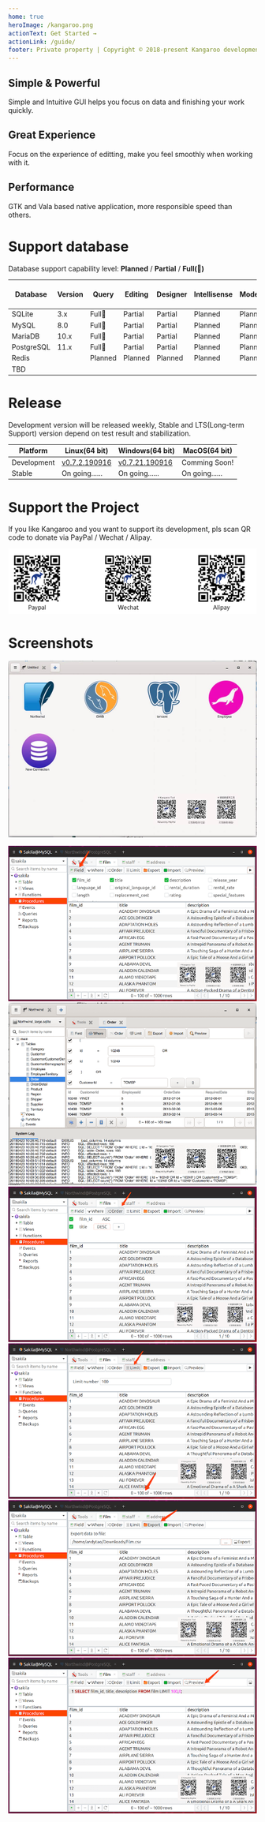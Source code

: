 ```yaml
---
home: true
heroImage: /kangaroo.png
actionText: Get Started →
actionLink: /guide/
footer: Private property | Copyright © 2018-present Kangaroo development team
---
```


<div style="text-align: center">
  <Bit/>
</div>

<div class="features">
  <div class="feature">
    <h2>Simple & Powerful</h2>
    <p>Simple and Intuitive GUI helps you focus on data and finishing your work quickly.</p>
  </div>
  <div class="feature">
    <h2>Great Experience</h2>
    <p>Focus on the experience of editting, make you feel smoothly when working with it.</p>
  </div>
  <div class="feature">
    <h2>Performance</h2>
    <p>GTK and Vala based native application, more responsible speed than others.</p>
  </div>
</div>

# Support database
Database support capability level: __Planned__ / __Partial__ / __Full(:100:)__

| Database       | Version   | Query     | Editing   | Designer    | Intellisense | Modeling | Export/Import | Data & Structure Sync | 
|----------------|-----------|-----------|-----------|-------------|--------------|----------|---------------|-----------------------|
| SQLite         | 3.x       | Full:100: | Partial   | Partial     | Planned      | Planned  | Partial       | Planned               |
| MySQL          | 8.0       | Full:100: | Partial   | Partial     | Planned      | Planned  | Partial       | Planned               |
| MariaDB        | 10.x      | Full:100: | Partial   | Partial     | Planned      | Planned  | Partial       | Planned               |
| PostgreSQL     | 11.x      | Full:100: | Partial   | Partial     | Planned      | Planned  | Partial       | Planned               |
| Redis          |           | Planned   | Planned   | Planned     | Planned      | Planned  | Planned       | Planned               |
| TBD            |           |           |           |             |              |          |               |                       |



# Release
Development version will be released weekly, Stable and LTS(Long-term Support) version depend on test result and stabilization.

| Platform   | Linux(64 bit)   | Windows(64 bit)   | MacOS(64 bit)   |
|------------|-----------------|-------------------|-----------------|
| Development | [v0.7.2.190916](./download) | [v0.7.21.190916](./download) | Comming Soon! |
| Stable      | On going...... | On going......    | On going......  |


# Support the Project
If you like Kangaroo and you want to support its development, pls scan QR code to donate via PayPal / Wechat / Alipay.

![Support project](./images/pay_wide.png)


# Screenshots
![Start page of connection](./images/kangaroo-02.jpg)
<!--Adsense data-ad-client="ca-pub-3975819313740938" data-ad-slot="6760827895"/-->
![Select columns](./images/kangaroo-05.png)
![Where statement](./images/kangaroo-06.png)
![Order statement](./images/kangaroo-07.png)
![Limit statement](./images/kangaroo-08.png)
![Export data](./images/kangaroo-09.png)
![Preview sql](./images/kangaroo-10.png)
